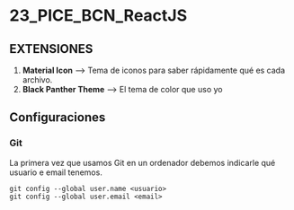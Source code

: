 # 23_PICE_BCN_ReactJS

## EXTENSIONES

1. **Material Icon** --> Tema de iconos para saber rápidamente qué es cada archivo.
2. **Black Panther Theme** --> El tema de color que uso yo


## Configuraciones

### Git

La primera vez que usamos Git en un ordenador debemos indicarle qué usuario e email tenemos.

```
git config --global user.name <usuario>
git config --global user.email <email>
```